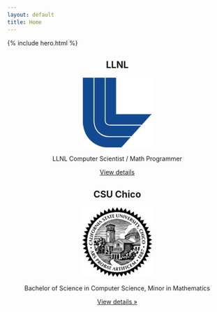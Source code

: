 ```yaml
---
layout: default
title: Home
---
```


<style type="text/css">
  div.hero-unit {
    position: relative;
    z-index: 1;
  }
  div.hero-unit div.hero-bg {
    position: absolute;
    z-index: -1;
    top: 0;
    bottom: 0;
    left: 0;
    right: 0;
    opacity: .15;
    background: url(media/images/cam.jpg) center center no-repeat;
    width: 100%;
    height: 100%;
  }
</style>

{% include hero.html %}
<div class="span12">
  <div class="row">
    <div class="span6">
      <center>
      <h2>LLNL</h2>
      <img src="media/images/llnl-blue.png" class="thumbnail" />
      <p>LLNL Computer Scientist / Math Programmer</p>
      <p><a class="btn" href="llnl.html">View details</a></p>
      </center>
    </div>
    <div class="span6">
      <center>
      <h2>CSU Chico</h2>
      <img src="media/images/chico.jpg" class="thumbnail" />
      <p>Bachelor of Science in Computer Science, Minor in Mathematics</p>
      <p><a class="btn" href="chico.html">View details &raquo;</a></p>
      </center>
    </div>
    <!--
      <div class="span4">
      <center>
      <h2>Internet</h2>
      <img src="media/images/social.jpg" class="thumbnail" />
      <p>Currently in love with social media and the idea of "<i>self brand</i>"</p>
      <p><a class="btn" href="social.html">View details &raquo;</a></p>
      </center>
    </div>
  -->
  </div>
</div>
